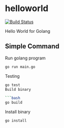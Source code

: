 # helloworld

[![Build Status](https://cloud.drone.io/api/badges/go-training/helloworld/status.svg)](https://cloud.drone.io/go-training/helloworld)

Hello World for Golang

## Simple Command
Run golang program
```bash
go run main.go
```
Testing
```bash
go test
Build binary

```bash
go build
```
Install binary
```bash
go install
```